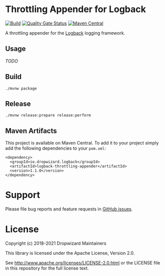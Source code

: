 # Throttling Appender for Logback

[![Build](https://github.com/dropwizard/logback-throttling-appender/actions/workflows/build.yml/badge.svg)](https://github.com/dropwizard/logback-throttling-appender/actions/workflows/build.yml)
[![Quality Gate Status](https://sonarcloud.io/api/project_badges/measure?project=dropwizard_logback-throttling-appender&metric=alert_status)](https://sonarcloud.io/dashboard?id=dropwizard_logback-throttling-appender)
[![Maven Central](https://img.shields.io/maven-central/v/io.dropwizard.logback/logback-throttling-appender.svg)](http://mvnrepository.com/artifact/io.dropwizard.logback/logback-throttling-appender)

A throttling appender for the [Logback] logging framework.

[Logback]: https://logback.qos.ch/


## Usage

*TODO*


## Build

    ./mvnw package


## Release

    ./mvnw release:prepare release:perform


## Maven Artifacts

This project is available on Maven Central. To add it to your project simply add the following dependencies to your
`pom.xml`:

    <dependency>
      <groupId>io.dropwizard.logback</groupId>
      <artifactId>logback-throttling-appender</artifactId>
      <version>1.1.0</version>
    </dependency>


# Support

Please file bug reports and feature requests in [GitHub issues](https://github.com/dropwizard/logback-throttling-appender/issues).


# License

Copyright (c) 2018-2021 Dropwizard Maintainers

This library is licensed under the Apache License, Version 2.0.

See http://www.apache.org/licenses/LICENSE-2.0.html or the LICENSE file in this repository for the full license text.
